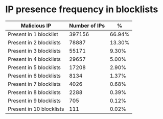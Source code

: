 # IP presence frequency in blocklists
| Malicious IP | Number of IPs | % |
|----|----|----|
| Present in 1 blocklist | 397156 | 66.94% |
| Present in 2 blocklists | 78887 | 13.30% |
| Present in 3 blocklists | 55171 | 9.30% |
| Present in 4 blocklists | 29657 | 5.00% |
| Present in 5 blocklists | 17208 | 2.90% |
| Present in 6 blocklists | 8134 | 1.37% |
| Present in 7 blocklists | 4026 | 0.68% |
| Present in 8 blocklists | 2288 | 0.39% |
| Present in 9 blocklists | 705 | 0.12% |
| Present in 10 blocklists | 111 | 0.02% |
